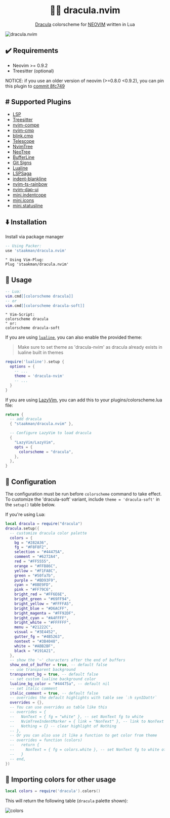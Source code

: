 <h1 align="center" >🧛‍♂️ dracula.nvim</h1>

<p align="center"><a href="https://draculatheme.com/">Dracula</a> colorscheme for <a href="https://neovim.io/">NEOVIM</a> written in Lua</p>

![dracula.nvim](./assets/showcase.png)


## ✔️ Requirements

- Neovim >= 0.9.2
- Treesitter (optional)

NOTICE: if you use an older version of neovim (>=0.8.0 <0.9.2), you can pin this plugin to [commit 8fc749](https://github.com/Mofiqul/dracula.nvim/commit/8fc749e2479d62829c9c627867770035b74529a4)

## #️ Supported Plugins

- [LSP](https://github.com/neovim/nvim-lspconfig)
- [Treesitter](https://github.com/nvim-treesitter/nvim-treesitter)
- [nvim-compe](https://github.com/hrsh7th/nvim-compe)
- [nvim-cmp](https://github.com/hrsh7th/nvim-cmp)
- [blink.cmp](https://github.com/Saghen/blink.cmp/)
- [Telescope](https://github.com/nvim-telescope/telescope.nvim)
- [NvimTree](https://github.com/kyazdani42/nvim-tree.lua)
- [NeoTree](https://github.com/nvim-neo-tree/neo-tree.nvim)
- [BufferLine](https://github.com/akinsho/nvim-bufferline.lua)
- [Git Signs](https://github.com/lewis6991/gitsigns.nvim)
- [Lualine](https://github.com/hoob3rt/lualine.nvim)
- [LSPSaga](https://github.com/glepnir/lspsaga.nvim)
- [indent-blankline](https://github.com/lukas-reineke/indent-blankline.nvim)
- [nvim-ts-rainbow](https://github.com/p00f/nvim-ts-rainbow)
- [nvim-dap-ui](https://github.com/rcarriga/nvim-dap-ui)
- [mini.indentcope](https://github.com/echasnovski/mini.indentcope)
- [mini.icons](https://github.com/echasnovski/mini.icons)
- [mini.statusline](https://github.com/echasnovski/mini.statusline)

## ⬇️ Installation

Install via package manager

```lua
-- Using Packer:
use 'staakman/dracula.nvim'
```

```vim
" Using Vim-Plug:
Plug 'staakman/dracula.nvim'
```

## 🚀 Usage

```lua
-- Lua:
vim.cmd[[colorscheme dracula]]
-- or
vim.cmd[[colorscheme dracula-soft]]
```

```vim
" Vim-Script:
colorscheme dracula
" or:
colorscheme dracula-soft
```

If you are using [`lualine`](https://github.com/hoob3rt/lualine.nvim), you can also enable the provided theme:

> Make sure to set theme as 'dracula-nvim' as dracula already exists in lualine built in themes

```lua
require('lualine').setup {
  options = {
    -- ...
    theme = 'dracula-nvim'
    -- ...
  }
}
```

If you are using [LazyVim](https://github.com/LazyVim/LazyVim), you can add this to your plugins/colorscheme.lua file:
```lua
return {
  -- add dracula
  { "staakman/dracula.nvim" },

  -- Configure LazyVim to load dracula
  {
    "LazyVim/LazyVim",
    opts = {
      colorscheme = "dracula",
    },
  },
}
```

## 🔧 Configuration

The configuration must be run before `colorscheme` command to take effect.
To customize the 'dracula-soft' variant, include `theme = 'dracula-soft'` in the `setup()` table below.

If you're using Lua:

```lua
local dracula = require("dracula")
dracula.setup({
  -- customize dracula color palette
  colors = {
    bg = "#282A36",
    fg = "#F8F8F2",
    selection = "#44475A",
    comment = "#6272A4",
    red = "#FF5555",
    orange = "#FFB86C",
    yellow = "#F1FA8C",
    green = "#50fa7b",
    purple = "#BD93F9",
    cyan = "#8BE9FD",
    pink = "#FF79C6",
    bright_red = "#FF6E6E",
    bright_green = "#69FF94",
    bright_yellow = "#FFFFA5",
    bright_blue = "#D6ACFF",
    bright_magenta = "#FF92DF",
    bright_cyan = "#A4FFFF",
    bright_white = "#FFFFFF",
    menu = "#21222C",
    visual = "#3E4452",
    gutter_fg = "#4B5263",
    nontext = "#3B4048",
    white = "#ABB2BF",
    black = "#191A21",
  },
  -- show the '~' characters after the end of buffers
  show_end_of_buffer = true, -- default false
  -- use transparent background
  transparent_bg = true, -- default false
  -- set custom lualine background color
  lualine_bg_color = "#44475a", -- default nil
  -- set italic comment
  italic_comment = true, -- default false
  -- overrides the default highlights with table see `:h synIDattr`
  overrides = {},
  -- You can use overrides as table like this
  -- overrides = {
  --   NonText = { fg = "white" }, -- set NonText fg to white
  --   NvimTreeIndentMarker = { link = "NonText" }, -- link to NonText highlight
  --   Nothing = {} -- clear highlight of Nothing
  -- },
  -- Or you can also use it like a function to get color from theme
  -- overrides = function (colors)
  --   return {
  --     NonText = { fg = colors.white }, -- set NonText fg to white of theme
  --   }
  -- end,
})
```

## 🎨 Importing colors for other usage

```lua
local colors = require('dracula').colors()
```

This will return the following table (`dracula` palette shown):

![colors](./assets/colors.png)
